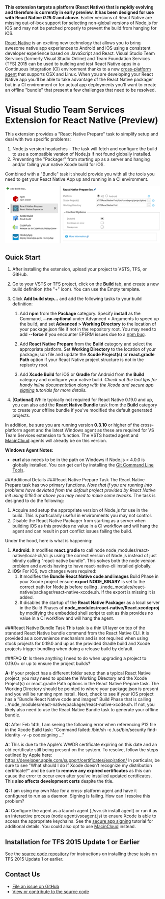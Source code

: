 **This extension targets a platform (React Native) that is rapidly evolving and therefore is currently in early preview. It has been designed for use with React Native _0.19.0_ and above.** Earlier versions of React Native are missing out-of-box support for selecting non-global versions of Node.js for iOS and may not be patched properly to prevent the build from hanging for iOS.

[React Native](http://facebook.github.io/react-native/) is an exciting new technology that allows you to bring awesome native app experiences to Android and iOS using a consistent developer experience based on JavaScript and React. Visual Studio Team Services (formerly Visual Studio Online) and Team Foundation Services (TFS) 2015 can be used to building and test React Native apps in a Continuous Integration (CI) environment thanks to a new [cross-platform agent](http://go.microsoft.com/fwlink/?LinkID=533789) that supports OSX and Linux. When you are developing your React Native app you'll be able to take advantage of the React Native packager but in a CI environment or for actual app deployments you'll want to create an offline "bundle" that present a few challenges that need to be resolved.

# Visual Studio Team Services Extension for React Native (Preview)
This extension provides a "React Native Prepare" task to simplify setup and deal with two specific problems: 

1. Node.js version headaches - The task will fetch and configure the build to use a compatible version of Node.js if not found globally installed.
2. Preventing the "Packager" from starting up as a server and hanging and/or failing your native Xcode build for iOS.

Combined with a "Bundle" task it should provide you with all the tools you need to get your React Native App up and running in a CI environment.

![React Native Prepare](docs/media/screen.png)

## Quick Start

1. After installing the extension, upload your project to VSTS, TFS, or GitHub.

2. Go to your VSTS or TFS project, click on the **Build** tab, and create a new build definition (the "+" icon). You can use the Empty template.

3. Click **Add build step...** and add the following tasks to your build definition:
   
   1. Add **npm** from the **Package** category. Specify **install** as the Command, **--no-optional** under Advanced &gt; Arguments to speed up the build, and set **Advanced &gt; Working Directory** to the location of your package.json file if not in the repository root. You may need to add **--force** if you encounter EPERM issues due to a [npm bug](https://github.com/npm/npm/issues/9696). 

   2. Add **React Native Prepare** from the **Build** category and select the appropriate platform. Set **Working Directory** to the location of your package.json file and update the **Xcode Project(s)** or **react.gradle Path** option if your React Native project structure is not in the repisotry root.
  
   3. Add **Xcode Build** for iOS or **Gradle** for Android from the **Build** category and configure your native build. *Check out the tool tips for handy inline documentation along with the [Xcode](https://msdn.microsoft.com/en-us/Library/vs/alm/Build/xcode/xcode-projects) and [secure app signing](https://msdn.microsoft.com/Library/vs/alm/Build/apps/secure-certs) tutorials for more details.*

4. **[Optional]** While typically not required for React Native 0.19.0 and up, you can also add the **React Native Bundle** task from the **Build** category to create your offline bundle if you've modified the default generated projects.

In addition, be sure you are running version **0.3.10** or higher of the cross-platform agent and the latest Windows agent as these are required for VS Team Services extension to function. The VSTS hosted agent and [MacinCloud](http://go.microsoft.com/fwlink/?LinkID=691834) agents will already be on this version.

**Windows Agent Notes:** 
- **curl** also needs to be in the path on Windows if Node.js < 4.0.0 is globally installed. You can get curl by installing the [Git Command Line Tools](http://www.git-scm.com/downloads).

##Additional Details
###React Native Prepare Task
The React Native Prepare task has two primary functions. *Note that if you are running into problems have deviated from the default project provided by React Native init using 0.19.0 or above you may need to make some tweaks.* The task is designed to do the following:

1. Acquire and setup the appropriate version of Node.js for use in the build. This is particularly useful in environments you may not control. 
2. Disable the React Native Packager from starting as a server when building iOS as this provides no value in a CI workflow and will hang the agent and can result in port conflict issues failing the build.

Under the hood, here is what is happening:

1. **Android:** It modifies **react.gradle** to call node node_modules/react-native/local-cli/cli.js using the correct version of Node.js instead of just blindly calling "react-native bundle". This solves both the node version problem and avoids having to have react-native-cli installed globally.
2. **iOS:** For iOS, two changes were required:
    1. It modifies the **Bundle React Native code and images** Build Phase in your Xcode project ensure **export NODE_BINARY** is set to the correct path for Node.js before calling ../node_modules/react-native/packager/react-native-xcode.sh. If the export is missing it is added.
    2. It disables the startup of the **React Native Packager** as a local server in the Build Phases of **node_modules/react-native/React.xcodeproj** by modifying the embedded shell script to exit as this provides no value in a CI workflow and will hang the agent.

###React Native Bundle Task
This task is a thin UI layer on top of the standard React Native bundle command from the React Native CLI. It is provided as a convenience mechanism and is not required when using stock projects for 0.19.0 and up as the provided Gradle build and Xcode projects trigger bundling when doing a release build by default.

###FAQ
**Q:** Is there anything I need to do when upgrading a project to 0.19.0+ or up to ensure the project builds?

**A:** If your project has a different folder setup than a typical React Native project, you may need to update the Working Directory and the Xcode Project(s) or react.gradle Path options in the React Native Prepare task. The Working Directory should be pointed to where your package.json is present and you will be running npm install. Next, check to see if your iOS project has a "Bundle React Native code and images" Build Phase that is calling ../node_modules/react-native/packager/react-native-xcode.sh. If not, you likely also need to use the React Native Bundle task to generate your offline bundle.

**Q:** After Feb 14th, I am seeing the following error when referencing P12 file in the Xcode Build task: "Command failed: /bin/sh -c /usr/bin/security find-identity -v -p codesigning ..."

**A:** This is due to the Apple's WWDR certificate expiring on this date and an old certificate still being present on the system. To resolve, follow the steps outlined by Apple here: https://developer.apple.com/support/certificates/expiration/ In particular, be sure to see "What should I do if Xcode doesn’t recognize my distribution certificate?" and be sure to **remove any expired certificates** as this can cause the error to occur even after you've installed updated certificates. This **also affects development certs** despite the title.

**Q:** I am using my own Mac for a cross-platform agent and have it configured to run as a daemon. Signing is failing. How can I resolve this problem?

**A:** Configure the agent as a launch agent (./svc.sh install agent) or run it as an interactive process (node agent/vsoagent.js) to ensure Xcode is able to access the appropriate keychains. See the [secure app signing](https://msdn.microsoft.com/Library/vs/alm/Build/apps/secure-certs) tutorial for additional details. You could also opt to use [MacinCloud](http://go.microsoft.com/fwlink/?LinkID=691834) instead.


## Installation for TFS 2015 Update 1 or Earlier

See the [source code repository](https://github.com/Microsoft/vsts-react-native-tasks) for instructions on installing these tasks on TFS 2015 Update 1 or earlier.

## Contact Us
* [File an issue on GitHub](https://github.com/Microsoft/vsts-react-native-tasks/issues)
* [View or contribute to the source code](https://github.com/Microsoft/vsts-react-native-tasks)

